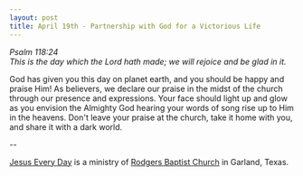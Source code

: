 ```yaml
---
layout: post
title: April 19th - Partnership with God for a Victorious Life
---
```


_Psalm 118:24  
This is the day which the Lord hath made; we will rejoice and be
glad in it._

God has given you this day on planet earth, and you should be happy
and praise Him! As believers, we declare our praise in the midst of
the church through our presence and expressions. Your face should
light up and glow as you envision the Almighty God hearing your words
of song rise up to Him in the heavens. Don't leave your praise at the
church, take it home with you, and share it with a dark world.

 --

<a href=http://jesuseveryday.net>Jesus Every Day</a> is a ministry of <a href=http://rodgersbaptist.net>Rodgers Baptist Church</a> in Garland, Texas.
